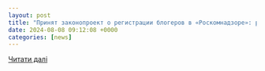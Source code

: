 ```yaml
---
layout: post
title: "Принят законопроект о регистрации блогеров в «Роскомнадзоре»: рассказываем о нём"
date: 2024-08-08 09:12:08 +0000
categories: [news]
---
```


[Читати далі](https://skillbox.ru/media/marketing/prinyat-zakonoproekt-o-registratsii-blogerov-v-roskomnadzore-rasskazyvaem-o-nyem/)
